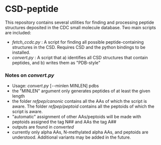 # CSD-peptide

This repository contains several utilities for finding and processing peptide structures deposited in the CDC small molecule database.  Two main scripts are included:
 * _fetch_ccdc.py_ : A script for finding all possible peptide-containing structures in the CSD.  Requires CSD and the python bindings to be installed.
 * _convert.py_ : A script that a) identifies all CSD structures that contain peptides, and b) writes them as "PDB-style"
 
### Notes on _convert.py_
 * Usage: _convert.py_ [--minlen MINLEN] pdbs
 * the "MINLEN" argument only generates peptides of at least the given length
 * the folder _refpep/canonic_ contains all the AAs of which the script is aware.  The folder _refpep/peptoid_ contains all the peptoids of which the script is aware.
 * "automatic" assignment of other AAs/peptoids will be made with peptoids assigned the tag N## and AAs the tag A##
 * outputs are found in _converted_
 * currently only alpha AAs, N-methylated alpha AAs, and peptoids are understood.  Additional variants may be added in the future.
